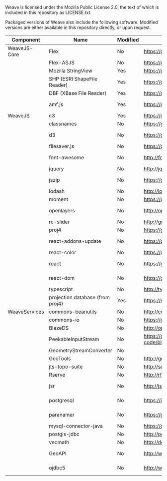 Weave is licensed under the Mozilla Public License 2.0, the text of which is included in this repository as LICENSE.txt.

Packaged versions of Weave also include the following software. Modified versions are either available in this repository directly, or upon request.

| Component     | Name                             | Modified | Homepage/Repository                                                                                                                                            | License                        |
|---------------|----------------------------------|----------|----------------------------------------------------------------------------------------------------------------------------------------------------------------|--------------------------------|
| WeaveJS-Core  | Flex                             | No       | https://github.com/apache/flex-sdk                                                                                                                             | Apache-2.0                     |
|               | Flex-ASJS                        | No       | https://github.com/apache/flex-asjs                                                                                                                            | Apache-2.0                     |
|               | Mozilla StringView               | Yes      | https://developer.mozilla.org/en-US/Add-ons/Code_snippets/StringView                                                                                           | LGPL-3                         |
|               | SHP (ESRI ShapeFile Reader)      | Yes      | https://code.google.com/archive/p/vanrijkom-flashlibs/                                                                                                         | LGPL-2.1                       |
|               | DBF (XBase File Reader)          | Yes      | https://code.google.com/archive/p/vanrijkom-flashlibs/                                                                                                         | LGPL-2.1                       |
|               | amf.js                           | Yes      | https://github.com/jamesward/JSAMF/blob/master/web/web/amf.js                                                                                                  | BSD-2-Clause                   |
| WeaveJS       | c3                               | Yes      | https://github.com/masayuki0812/c3                                                                                                                             | MIT                            |
|               | classnames                       | No       | https://github.com/JedWatson/classnames#readme                                                                                                                 | MIT                            |
|               | d3                               | No       | https://github.com/mbostock/d3                                                                                                                                 | BSD-3-Clause                   |
|               | filesaver.js                     | No       | https://github.com/mWater/FileSaver.js                                                                                                                         | MIT/X11                        |
|               | font-awesome                     | No       | http://fontawesome.io/                                                                                                                                         | OFL-1.1 and MIT                |
|               | jquery                           | No       | http://jquery.com                                                                                                                                              | MIT                            |
|               | jszip                            | No       | https://github.com/Stuk/jszip                                                                                                                                  | MIT or GPL-3.0                 |
|               | lodash                           | No       | http://lodash.com                                                                                                                                              | MIT                            |
|               | moment                           | No       | https://github.com/moment/moment                                                                                                                               | MIT                            |
|               | openlayers                       | No       | http://openlayers.org/                                                                                                                                         | BSD-2-Clause                   |
|               | rc-slider                        | No       | http://github.com/react-component/slider                                                                                                                       | MIT                            |
|               | proj4                            | No       | https://github.com/proj4js/proj4js                                                                                                                             | MIT                            |
|               | react-addons-update              | No       | https://github.com/facebook/react                                                                                                                              | BSD-3-Clause                   |
|               | react-color                      | No       | https://github.com/casesandberg/react-color/                                                                                                                   | MIT                            |
|               | react                            | No       | https://github.com/facebook/react                                                                                                                              | BSD-3-Clause                   |
|               | react-dom                        | No       | https://github.com/facebook/react                                                                                                                              | BSD-3-Clause                   |
|               | typescript                       | No       | http://typescriptlang.org/                                                                                                                                     | Apache-2.0                     |
|               | projection database (from proj4) | Yes      | https://svn.osgeo.org/metacrs/proj/trunk/proj/nad/                                                                                                             | MIT-like (see link)            |
| WeaveServices | commons-beanutils                | No       | http://commons.apache.org/proper/commons-beanutils/                                                                                                            | Apache-2.0                     |
|               | commons-io                       | No       | https://commons.apache.org/proper/commons-io/                                                                                                                  | Apache-2.0                     |
|               | BlazeDS                          | No       | http://opensource.adobe.com/wiki/display/blazeds/License                                                                                                       | LGPL-3.0                       |
|               | PeekableInputStream              | No       | https://github.com/jeffheaton/jeffheaton-book-code/blob/master/JavaIntroNeuralNetworkEdition2/src/com/heatonresearch/httprecipes/html/PeekableInputStream.java | LGPL-3.0                       |
|               | GeometryStreamConverter          | No       |                                                                                                                                                                | GPL-3.0                        |
|               | GeoTools                         | No       | http://geotools.org/about.html                                                                                                                                 | LGPL                           |
|               | jts-topo-suite                   | No       | http://sourceforge.net/projects/jts-topo-suite/                                                                                                                | LGPL                           |
|               | Rserve                           | No       | http://rforge.net/Rserve/files/                                                                                                                                |                                |
|               | jsr                              | No       | http://jscience.org                                                                                                                                            | BSD-2-Clause                   |
|               | postgresql                       | No       | https://jdbc.postgresql.org/about/license.html                                                                                                                 | BSD-3-Clause                   |
|               | paranamer                        | No       | https://github.com/paul-hammant/paranamer                                                                                                                      | BSD-3-Clause                   |
|               | mysql-connector-java             | No       | https://dev.mysql.com/downloads/connector/j/                                                                                                                   | GPL-2.0                        |
|               | postgis-jdbc                     | No       | http://postgis.net                                                                                                                                             | GPL-2.0                        |
|               | vecmath                          | No       | http://download.java.net/media/java3d/builds/release/1.5.2/LICENSE-GPLv2.txt                                                                                   | GPL-2.0                        |
|               | GeoAPI                           | No       | http://www.opengeospatial.org/ogc/legal                                                                                                                        | Other (See link)               |
|               | ojdbc5                           | No       | http://www.oracle.com/technetwork/licenses/distribution-license-152002.html                                                                                    | Redistribution-only (see link) |
